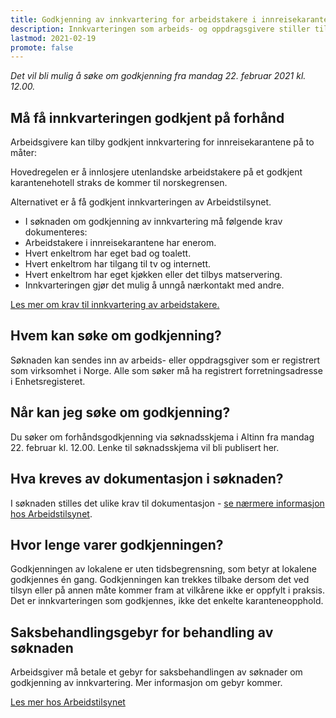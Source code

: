 ```yaml
---
title: Godkjenning av innkvartering for arbeidstakere i innreisekarantene
description: Innkvarteringen som arbeids- og oppdragsgivere stiller til disposisjon for utenlandske arbeidstakere i innreisekarantene, må forhåndsgodkjennes av Arbeidstilsynet.
lastmod: 2021-02-19
promote: false
---
```


*Det vil bli mulig å søke om godkjenning fra mandag 22. februar 2021 kl. 12.00.*

## Må få innkvarteringen godkjent på forhånd

Arbeidsgivere kan tilby godkjent innkvartering for innreisekarantene på to måter:

Hovedregelen er å innlosjere utenlandske arbeidstakere på et godkjent karantenehotell straks de kommer til norskegrensen.

Alternativet er å få godkjent innkvarteringen av Arbeidstilsynet.

- I søknaden om godkjenning av innkvartering må følgende krav dokumenteres:
- Arbeidstakere i innreisekarantene har enerom.
- Hvert enkeltrom har eget bad og toalett.
- Hvert enkeltrom har tilgang til tv og internett.
- Hvert enkeltrom har eget kjøkken eller det tilbys matservering.
- Innkvarteringen gjør det mulig å unngå nærkontakt med andre.

[Les mer om krav til innkvartering av arbeidstakere.](https://arbeidstilsynet.no/tema/innkvartering-av-arbeidstakere/)

## Hvem kan søke om godkjenning?
Søknaden kan sendes inn av arbeids- eller oppdragsgiver som er registrert som virksomhet i Norge.
Alle som søker må ha registrert forretningsadresse i Enhetsregisteret.

## Når kan jeg søke om godkjenning?
Du søker om forhåndsgodkjenning via søknadsskjema i Altinn fra mandag 22. februar kl. 12.00.
Lenke til søknadsskjema vil bli publisert her.

## Hva kreves av dokumentasjon i søknaden?
I søknaden stilles det ulike krav til dokumentasjon - [se nærmere informasjon hos Arbeidstilsynet](https://arbeidstilsynet.no/tema/innkvartering-av-arbeidstakere/godkjenning-av-innkvartering-for-arbeidstakere-i-innreisekarantene/#Hvakrevesavdokumentasjonis%C3%B8knaden?).

## Hvor lenge varer godkjenningen?
Godkjenningen av lokalene er uten tidsbegrensning, som betyr at lokalene godkjennes én gang.
Godkjenningen kan trekkes tilbake dersom det ved tilsyn eller på annen måte kommer fram at vilkårene ikke er oppfylt i praksis. Det er innkvarteringen som godkjennes, ikke det enkelte karanteneopphold.

## Saksbehandlingsgebyr for behandling av søknaden
Arbeidsgiver må betale et gebyr for saksbehandlingen av søknader om godkjenning av innkvartering. Mer informasjon om gebyr kommer.

[Les mer hos Arbeidstilsynet](https://arbeidstilsynet.no/tema/innkvartering-av-arbeidstakere/godkjenning-av-innkvartering-for-arbeidstakere-i-innreisekarantene/)
